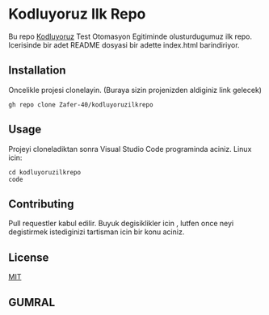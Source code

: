 # Kodluyoruz Ilk Repo 

Bu repo [Kodluyoruz](www.kodluyoruz.org) Test Otomasyon Egitiminde olusturdugumuz ilk repo. Icerisinde bir adet README dosyasi bir adette index.html barindiriyor.
## Installation 

Oncelikle projesi clonelayin. (Buraya sizin projenizden aldiginiz link gelecek)

```
gh repo clone Zafer-40/kodluyoruzilkrepo
```
## Usage

Projeyi cloneladiktan sonra Visual Studio Code programinda aciniz.
Linux icin:
```
cd kodluyoruzilkrepo
code
```
## Contributing

Pull requestler kabul edilir. Buyuk degisiklikler icin , lutfen once neyi degistirmek istediginizi tartisman icin bir konu aciniz.

## License

[MIT](https://choosealicense.com/licenses/mit/)

## GUMRAL



